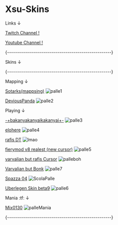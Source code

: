 # Xsu-Skins
Links ↓

[Twitch Channel !](https://www.twitch.tv/massimoti)

[Youtube Channel !](https://www.youtube.com/channel/UCdbfYUV6iCBCeamL5aodGAg)

{----------------------------------------------------}


Skins ↓ 

{----------------------------------------------------}

Mapping ↓ 

[Sotarks(mappsing)](https://www.mediafire.com/file/wv1kafgghau8x2g/-_%2523Sokrates%2528mapping%2529%257Bv1.0%257D%253B.osk/file)
![palle1](https://osu.ppy.sh/ss/17657665/6eab)

[DeviousPanda](https://www.mediafire.com/file/vfbjzi9b43v40cf/SPUTNIX-NM+v1.1.osk/file)
![palle2](https://osu.ppy.sh/ss/17657675/bcda)

Playing ↓ 

[-+bakanyakanyaikakanyai+-](https://www.mediafire.com/file/5rhnqv29y2uf1g2/-+bakanyakanyaikakanyai+-.osk/file)
![palle3](https://skins.osuck.net/uploads/posts/2019-03/1553934598_screenshot3492.jpg)

[elohere](https://www.mediafire.com/file/y9cuesueesr29e2/Prawilosc_vJP_without_followpoints.osk/file)
![palle4](https://osu.ppy.sh/ss/17657713/8a2a)

[rafis DT](https://drive.google.com/uc?export=download&id=1hHzgI3DfKLLg6VxKYDPT3kYqXERDM96o)
![lmao](https://camo.githubusercontent.com/2aef5c6d88a817a6adfbb75eaa4caba3b8e9a449c3bcb19bbf217ba260c51366/68747470733a2f2f692e696d6775722e636f6d2f59554c697476782e706e67)

[fierymod v8 realest (new cursor)](https://www.mediafire.com/file/0xtsgnejf0ehqup/fierymod_v8_realest_ver.osk/file)
![palle5](https://osu.ppy.sh/ss/17657721/ab33)

[varvalian but rafis Cursor](https://www.mediafire.com/file/93ked7qehij9orv/Aristia%2528Edit%2529.osk)
![palleboh](https://osu.ppy.sh/ss/17680215/edc1)

[Varvalian but Bonk](https://www.mediafire.com/file/es4ikmg7i80qgt1/Aristia(Edit).osk)
![palle7](https://osu.ppy.sh/ss/17657728/5e9a)

[Spazza 04](https://www.mediafire.com/file/pavzhybipphlf5k/Spazza17+WIP+04.osk/file)
![ScolaPalle](https://user-images.githubusercontent.com/71230537/147349671-e60de7c4-da29-41e8-a665-cf90a61b3147.jpg)

[Uberlegen Skin beta9](https://www.mediafire.com/file/ozfeopn89x7czpm/-_ciao_dt%2521_Scolabingus.osk/file)
![palle6](https://osu.ppy.sh/ss/17657725/6455)

Mania :tf: ↓ 

[Mix0130](https://www.mediafire.com/folder/4nwai1a3qizpv/Mix0130+skin)
![palleMania](https://osu.ppy.sh/ss/17657732/055c)

{----------------------------------------------------}



